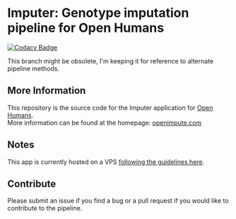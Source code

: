 # Imputer: Genotype imputation pipeline for Open Humans

[![Codacy Badge](https://api.codacy.com/project/badge/Grade/2a3ef5e03ed04e3abbd065846c9b98be)](https://app.codacy.com/app/arvkevi/openhumansimputer?utm_source=github.com&utm_medium=referral&utm_content=arvkevi/openhumansimputer&utm_campaign=Badge_Grade_Dashboard)

This branch might be obsolete, I'm keeping it for reference to alternate pipeline methods.

## More Information
This repository is the source code for the Imputer application for [Open Humans](https://www.openhumans.org/).  
More information can be found at the homepage: [openimpute.com](http://www.openimpute.com)

## Notes
This app is currently hosted on a VPS [following the guidelines here](https://www.digitalocean.com/community/tutorials/how-to-use-the-django-one-click-install-image-for-ubuntu-16-04).

## Contribute
Please submit an issue if you find a bug or a pull request if you would like to contribute to the pipeline.
